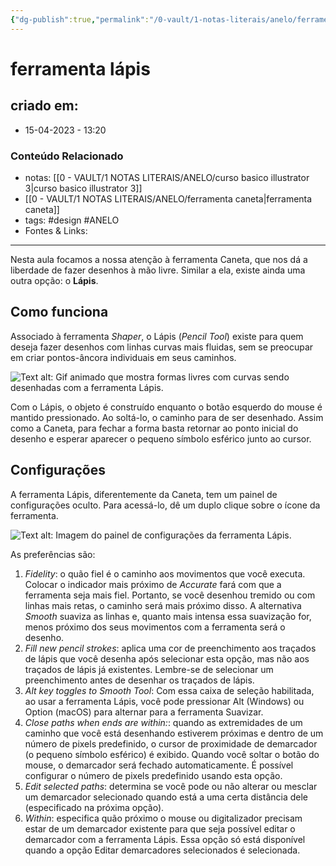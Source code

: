 ```yaml
---
{"dg-publish":true,"permalink":"/0-vault/1-notas-literais/anelo/ferramenta-lapis/","tags":["design","ANELO"],"dgHomeLink":true,"dgShowLocalGraph":true,"dgShowFileTree":true,"dgEnableSearch":true,"noteIcon":""}
---
```


# ferramenta lápis

## criado em: 
-  15-04-2023 - 13:20

### Conteúdo Relacionado
- notas: [[0 - VAULT/1 NOTAS LITERAIS/ANELO/curso basico illustrator 3\|curso basico illustrator 3]]
- [[0 - VAULT/1 NOTAS LITERAIS/ANELO/ferramenta caneta\|ferramenta caneta]]
- tags: #design #ANELO 
- Fontes & Links: 

---

Nesta aula focamos a nossa atenção à ferramenta Caneta, que nos dá a liberdade de fazer desenhos à mão livre. Similar a ela, existe ainda uma outra opção: o **Lápis**.

## Como funciona

Associado à ferramenta _Shaper_, o Lápis (_Pencil Tool_) existe para quem deseja fazer desenhos com linhas curvas mais fluidas, sem se preocupar em criar pontos-âncora individuais em seus caminhos.

![Text alt: Gif animado que mostra formas livres com curvas sendo desenhadas com a ferramenta Lápis.](https://caelum-online-public.s3.amazonaws.com/2984-illustrator/aula+3/Img11.gif)

Com o Lápis, o objeto é construído enquanto o botão esquerdo do mouse é mantido pressionado. Ao soltá-lo, o caminho para de ser desenhado. Assim como a Caneta, para fechar a forma basta retornar ao ponto inicial do desenho e esperar aparecer o pequeno símbolo esférico junto ao cursor.

## Configurações

A ferramenta Lápis, diferentemente da Caneta, tem um painel de configurações oculto. Para acessá-lo, dê um duplo clique sobre o ícone da ferramenta.

![Text alt: Imagem do painel de configurações da ferramenta Lápis.](https://caelum-online-public.s3.amazonaws.com/2984-illustrator/aula+3/Img12.png)

As preferências são:

1.  _Fidelity_: o quão fiel é o caminho aos movimentos que você executa. Colocar o indicador mais próximo de _Accurate_ fará com que a ferramenta seja mais fiel. Portanto, se você desenhou tremido ou com linhas mais retas, o caminho será mais próximo disso. A alternativa _Smooth_ suaviza as linhas e, quanto mais intensa essa suavização for, menos próximo dos seus movimentos com a ferramenta será o desenho.
2.  _Fill new pencil strokes_: aplica uma cor de preenchimento aos traçados de lápis que você desenha após selecionar esta opção, mas não aos traçados de lápis já existentes. Lembre-se de selecionar um preenchimento antes de desenhar os traçados de lápis.
3.  _Alt key toggles to Smooth Tool_: Com essa caixa de seleção habilitada, ao usar a ferramenta Lápis, você pode pressionar Alt (Windows) ou Option (macOS) para alternar para a ferramenta Suavizar.
4.  _Close paths when ends are within:_: quando as extremidades de um caminho que você está desenhando estiverem próximas e dentro de um número de pixels predefinido, o cursor de proximidade de demarcador (o pequeno símbolo esférico) é exibido. Quando você soltar o botão do mouse, o demarcador será fechado automaticamente. É possível configurar o número de pixels predefinido usando esta opção.
5.  _Edit selected paths_: determina se você pode ou não alterar ou mesclar um demarcador selecionado quando está a uma certa distância dele (especificado na próxima opção).
6.  _Within_: especifica quão próximo o mouse ou digitalizador precisam estar de um demarcador existente para que seja possível editar o demarcador com a ferramenta Lápis. Essa opção só está disponível quando a opção Editar demarcadores selecionados é selecionada.